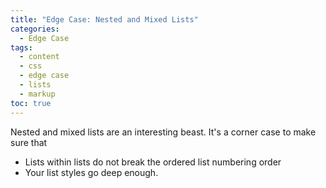 ```yaml
---
title: "Edge Case: Nested and Mixed Lists"
categories:
  - Edge Case
tags:
  - content
  - css
  - edge case
  - lists
  - markup
toc: true
---
```


Nested and mixed lists are an interesting beast. It's a corner case to make sure that

* Lists within lists do not break the ordered list numbering order
* Your list styles go deep enough.
